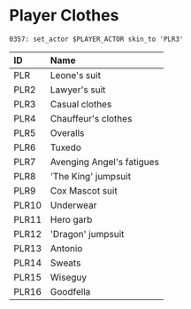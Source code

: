 # Player Clothes

```text
0357: set_actor $PLAYER_ACTOR skin_to 'PLR3'
```

| ID | Name |
| :--- | :--- |
| PLR | Leone's suit |
| PLR2 | Lawyer's suit |
| PLR3 | Casual clothes |
| PLR4 | Chauffeur's clothes |
| PLR5 | Overalls |
| PLR6 | Tuxedo |
| PLR7 | Avenging Angel's fatigues |
| PLR8 | 'The King' jumpsuit |
| PLR9 | Cox Mascot suit |
| PLR10 | Underwear |
| PLR11 | Hero garb |
| PLR12 | 'Dragon' jumpsuit |
| PLR13 | Antonio |
| PLR14 | Sweats |
| PLR15 | Wiseguy |
| PLR16 | Goodfella |

